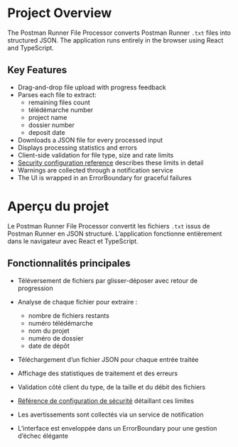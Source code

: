 # Project Overview

The Postman Runner File Processor converts Postman Runner `.txt` files into structured JSON. The application runs entirely in the browser using React and TypeScript.

## Key Features

- Drag-and-drop file upload with progress feedback
- Parses each file to extract:
  - remaining files count
  - télédémarche number
  - project name
  - dossier number
  - deposit date
- Downloads a JSON file for every processed input
- Displays processing statistics and errors
- Client-side validation for file type, size and rate limits
- [Security configuration reference](../reference/security-config.md) describes these limits in detail
- Warnings are collected through a notification service
- The UI is wrapped in an ErrorBoundary for graceful failures


# Aperçu du projet

Le Postman Runner File Processor convertit les fichiers `.txt` issus de Postman Runner en JSON structuré. L’application fonctionne entièrement dans le navigateur avec React et TypeScript.

## Fonctionnalités principales

* Téléversement de fichiers par glisser-déposer avec retour de progression
* Analyse de chaque fichier pour extraire :

  * nombre de fichiers restants
  * numéro télédémarche
  * nom du projet
  * numéro de dossier
  * date de dépôt
* Téléchargement d’un fichier JSON pour chaque entrée traitée
* Affichage des statistiques de traitement et des erreurs
* Validation côté client du type, de la taille et du débit des fichiers
* [Référence de configuration de sécurité](../reference/security-config.md) détaillant ces limites
* Les avertissements sont collectés via un service de notification
* L’interface est enveloppée dans un ErrorBoundary pour une gestion d’échec élégante
